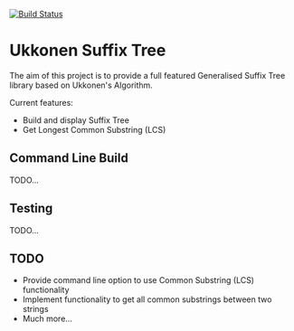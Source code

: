[![Build Status](https://travis-ci.org/mattporritt/ukkonen_suffix_tree.svg?branch=master)](https://travis-ci.org/mattporritt/ukkonen_suffix_tree)

# Ukkonen Suffix Tree
The aim of this project is to provide a full featured Generalised Suffix Tree library based on Ukkonen's Algorithm.

Current features:
* Build and display Suffix Tree
* Get Longest Common Substring (LCS)

## Command Line Build
TODO...

## Testing
TODO...

## TODO
* Provide command line option to use Common Substring (LCS) functionality
* Implement functionality to get all common substrings between two strings
* Much more...

